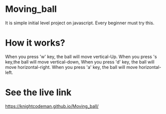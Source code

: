 # Moving_ball
It is simple initial level project on javascript. Every beginner must try this.

# How it works?
When you press 'w' key, the ball will move vertical-Up.
When you press 's key,the ball will move vertical-down,
When you press 'd' key, the ball will move horizontal-right.
When you press 'a' key, the ball will move horizontal-left.

# See the live link
https://knightcodeman.github.io/Moving_ball/
 
